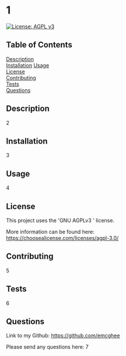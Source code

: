 # 1

   [![License: AGPL v3](https://img.shields.io/badge/License-AGPL%20v3-blue.svg)](https://choosealicense.com/licenses/agpl-3.0/)
  
  ## Table of Contents
  
  [Description](#description)  
  [Installation](#installation)
  [Usage](#usage)  
  [License](#license)  
  [Contributing](#contributing)  
  [Tests](#tests)  
  [Questions](#questions)  
  
  ## Description
  
  2

  ## Installation
  
  3
  
  ## Usage
  
  4
  
  ## License
  
  This project uses the 'GNU AGPLv3
      ' license. 
  
  More information can be found here: https://choosealicense.com/licenses/agpl-3.0/
  
  ## Contributing
  
  5
  
  ## Tests
  
  6
  
  ## Questions
  
  Link to my Github: https://github.com/emcghee

  Please send any questions here: 7
  